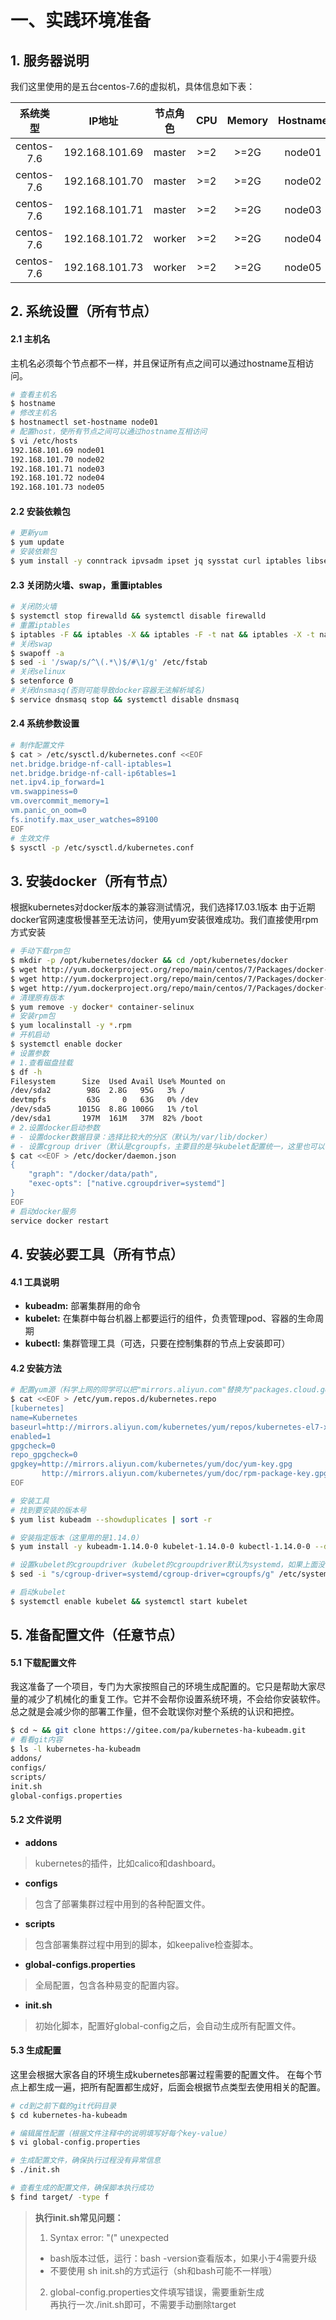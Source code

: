 # 一、实践环境准备
## 1. 服务器说明
我们这里使用的是五台centos-7.6的虚拟机，具体信息如下表：

| 系统类型 | IP地址 | 节点角色 | CPU | Memory | Hostname |
| :------: | :--------: | :-------: | :-----: | :---------: | :-----: |
| centos-7.6 | 192.168.101.69 | master |   \>=2    | \>=2G | node01 |
| centos-7.6 | 192.168.101.70 | master |   \>=2    | \>=2G | node02 |
| centos-7.6 | 192.168.101.71 | master |   \>=2    | \>=2G | node03 |
| centos-7.6 | 192.168.101.72 | worker |   \>=2    | \>=2G | node04 |
| centos-7.6 | 192.168.101.73 | worker |   \>=2    | \>=2G | node05 |

## 2. 系统设置（所有节点）
#### 2.1 主机名
主机名必须每个节点都不一样，并且保证所有点之间可以通过hostname互相访问。
```bash
# 查看主机名
$ hostname
# 修改主机名
$ hostnamectl set-hostname node01
# 配置host，使所有节点之间可以通过hostname互相访问
$ vi /etc/hosts
192.168.101.69 node01
192.168.101.70 node02
192.168.101.71 node03
192.168.101.72 node04
192.168.101.73 node05
```
#### 2.2 安装依赖包
```bash
# 更新yum
$ yum update
# 安装依赖包
$ yum install -y conntrack ipvsadm ipset jq sysstat curl iptables libseccomp
```
#### 2.3 关闭防火墙、swap，重置iptables
```bash
# 关闭防火墙
$ systemctl stop firewalld && systemctl disable firewalld
# 重置iptables
$ iptables -F && iptables -X && iptables -F -t nat && iptables -X -t nat && iptables -P FORWARD ACCEPT
# 关闭swap
$ swapoff -a
$ sed -i '/swap/s/^\(.*\)$/#\1/g' /etc/fstab
# 关闭selinux
$ setenforce 0
# 关闭dnsmasq(否则可能导致docker容器无法解析域名)
$ service dnsmasq stop && systemctl disable dnsmasq
```
#### 2.4 系统参数设置

```bash
# 制作配置文件
$ cat > /etc/sysctl.d/kubernetes.conf <<EOF
net.bridge.bridge-nf-call-iptables=1
net.bridge.bridge-nf-call-ip6tables=1
net.ipv4.ip_forward=1
vm.swappiness=0
vm.overcommit_memory=1
vm.panic_on_oom=0
fs.inotify.max_user_watches=89100
EOF
# 生效文件
$ sysctl -p /etc/sysctl.d/kubernetes.conf
```
## 3. 安装docker（所有节点）
根据kubernetes对docker版本的兼容测试情况，我们选择17.03.1版本
由于近期docker官网速度极慢甚至无法访问，使用yum安装很难成功。我们直接使用rpm方式安装
```bash
# 手动下载rpm包
$ mkdir -p /opt/kubernetes/docker && cd /opt/kubernetes/docker
$ wget http://yum.dockerproject.org/repo/main/centos/7/Packages/docker-engine-selinux-17.03.1.ce-1.el7.centos.noarch.rpm
$ wget http://yum.dockerproject.org/repo/main/centos/7/Packages/docker-engine-17.03.1.ce-1.el7.centos.x86_64.rpm
$ wget http://yum.dockerproject.org/repo/main/centos/7/Packages/docker-engine-debuginfo-17.03.1.ce-1.el7.centos.x86_64.rpm
# 清理原有版本
$ yum remove -y docker* container-selinux
# 安装rpm包
$ yum localinstall -y *.rpm
# 开机启动
$ systemctl enable docker
# 设置参数
# 1.查看磁盘挂载
$ df -h
Filesystem      Size  Used Avail Use% Mounted on
/dev/sda2        98G  2.8G   95G   3% /
devtmpfs         63G     0   63G   0% /dev
/dev/sda5      1015G  8.8G 1006G   1% /tol
/dev/sda1       197M  161M   37M  82% /boot
# 2.设置docker启动参数
# - 设置docker数据目录：选择比较大的分区（默认为/var/lib/docker）
# - 设置cgroup driver（默认是cgroupfs，主要目的是与kubelet配置统一，这里也可以不设置后面在kubelet中指定cgroupfs）
$ cat <<EOF > /etc/docker/daemon.json
{
    "graph": "/docker/data/path",
    "exec-opts": ["native.cgroupdriver=systemd"]
}
EOF
# 启动docker服务
service docker restart
```

## 4. 安装必要工具（所有节点）
#### 4.1 工具说明
- **kubeadm:**  部署集群用的命令
- **kubelet:** 在集群中每台机器上都要运行的组件，负责管理pod、容器的生命周期
- **kubectl:** 集群管理工具（可选，只要在控制集群的节点上安装即可）

#### 4.2 安装方法

```bash
# 配置yum源（科学上网的同学可以把"mirrors.aliyun.com"替换为"packages.cloud.google.com"）
$ cat <<EOF > /etc/yum.repos.d/kubernetes.repo
[kubernetes]
name=Kubernetes
baseurl=http://mirrors.aliyun.com/kubernetes/yum/repos/kubernetes-el7-x86_64
enabled=1
gpgcheck=0
repo_gpgcheck=0
gpgkey=http://mirrors.aliyun.com/kubernetes/yum/doc/yum-key.gpg
       http://mirrors.aliyun.com/kubernetes/yum/doc/rpm-package-key.gpg
EOF

# 安装工具
# 找到要安装的版本号
$ yum list kubeadm --showduplicates | sort -r

# 安装指定版本（这里用的是1.14.0）
$ yum install -y kubeadm-1.14.0-0 kubelet-1.14.0-0 kubectl-1.14.0-0 --disableexcludes=kubernetes

# 设置kubelet的cgroupdriver（kubelet的cgroupdriver默认为systemd，如果上面没有设置docker的exec-opts为systemd，这里就需要将kubelet的设置为cgroupfs）
$ sed -i "s/cgroup-driver=systemd/cgroup-driver=cgroupfs/g" /etc/systemd/system/kubelet.service.d/10-kubeadm.conf

# 启动kubelet
$ systemctl enable kubelet && systemctl start kubelet

```


## 5. 准备配置文件（任意节点）
#### 5.1 下载配置文件
我这准备了一个项目，专门为大家按照自己的环境生成配置的。它只是帮助大家尽量的减少了机械化的重复工作。它并不会帮你设置系统环境，不会给你安装软件。总之就是会减少你的部署工作量，但不会耽误你对整个系统的认识和把控。
```bash
$ cd ~ && git clone https://gitee.com/pa/kubernetes-ha-kubeadm.git
# 看看git内容
$ ls -l kubernetes-ha-kubeadm
addons/
configs/
scripts/
init.sh
global-configs.properties
```
#### 5.2 文件说明
- **addons**
> kubernetes的插件，比如calico和dashboard。

- **configs**
> 包含了部署集群过程中用到的各种配置文件。

- **scripts**
> 包含部署集群过程中用到的脚本，如keepalive检查脚本。

- **global-configs.properties**
> 全局配置，包含各种易变的配置内容。

- **init.sh**
> 初始化脚本，配置好global-config之后，会自动生成所有配置文件。

#### 5.3 生成配置
这里会根据大家各自的环境生成kubernetes部署过程需要的配置文件。
在每个节点上都生成一遍，把所有配置都生成好，后面会根据节点类型去使用相关的配置。
```bash
# cd到之前下载的git代码目录
$ cd kubernetes-ha-kubeadm

# 编辑属性配置（根据文件注释中的说明填写好每个key-value）
$ vi global-config.properties

# 生成配置文件，确保执行过程没有异常信息
$ ./init.sh

# 查看生成的配置文件，确保脚本执行成功
$ find target/ -type f
```
> **执行init.sh常见问题：**
> 1. Syntax error: "(" unexpected
> - bash版本过低，运行：bash -version查看版本，如果小于4需要升级
> - 不要使用 sh init.sh的方式运行（sh和bash可能不一样哦）
> 2. global-config.properties文件填写错误，需要重新生成  
> 再执行一次./init.sh即可，不需要手动删除target

```
